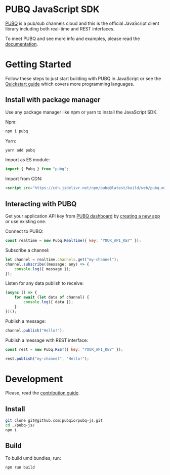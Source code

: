 # PUBQ JavaScript SDK

[PUBQ](https://pubq.io) is a pub/sub channels cloud and this is the official JavaScript client library including both real-time and REST interfaces.

To meet PUBQ and see more info and examples, please read the [documentation](https://pubq.io/docs).

# Getting Started

Follow these steps to just start building with PUBQ in JavaScript or see the [Quickstart guide](https://pubq.io/docs/getting-started/quickstart) which covers more programming languages.

## Install with package manager

Use any package manager like npm or yarn to install the JavaScript SDK.

Npm:

```bash
npm i pubq
```

Yarn:

```bash
yarn add pubq
```

Import as ES module:

```js
import { Pubq } from "pubq";
```

Import from CDN:

```html
<script src="https://cdn.jsdelivr.net/npm/pubq@latest/build/web/pubq.min.js"></script>
```

## Interacting with PUBQ

Get your application API key from [PUBQ dashboard](https://dashboard.pubq.io) by [creating a new app](https://dashboard.pubq.io/applications/create) or use existing one.

Connect to PUBQ:

```js
const realtime = new Pubq.RealTime({ key: "YOUR_API_KEY" });
```

Subscribe a channel:

```js
let channel = realtime.channels.get("my-channel");
channel.subscribe((message: any) => {
    console.log({ message });
});
```

Listen for any data publish to receive:

```js
(async () => {
    for await (let data of channel) {
        console.log({ data });
    }
})();
```

Publish a message:

```js
channel.publish("Hello!");
```

Publish a message with REST interface:

```js
const rest = new Pubq.REST({ key: "YOUR_API_KEY" });

rest.publish("my-channel", "Hello!");
```

# Development

Please, read the [contribution guide](https://pubq.io/docs/basics/contribution).

## Install

```bash
git clone git@github.com:pubqio/pubq-js.git
cd ./pubq-js/
npm i
```

## Build

To build umd bundles, run:

```bash
npm run build
```
